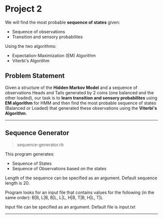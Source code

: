 Project 2
=========

We will find the most probable **sequence of states** given:

* Sequence of observations
* Transition and sensory probabilites

Using the two algorithms:

* Expectation-Maximization (EM) Algorithm
* Viterbi's Algorithm

Problem Statement
-----------------

Given a structure of the **Hidden Markov Model** and a sequence of observations Heads and Tails generated by 2 coins (one balanced and the other loaded), our task is to **learn transition and sensory probabilites** using **EM algorithm** for HMM and then find the most probable sequence of states (Balanced or Loaded) that generated these observations using the **Viterbi's Algorithm**.

----

Sequence Generator
------------------

> sequence-generator.rb

This program generates:

* Sequence of States
* Sequence of Observations based on the states

Length of the sequence can be specified as an argument. Default sequence length is 20.

Program looks for an input file that contains values for the following (in the same order):
B|B, L|B, B|L, L|L, H|B, T|B, H|L, T|L

Input file can be specified as an argument. Default file is input.txt

----
